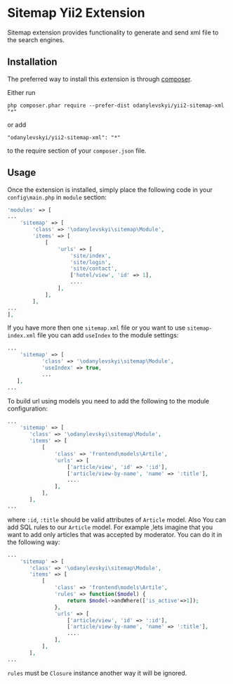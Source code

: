 Sitemap Yii2 Extension
======================
Sitemap extension provides functionality to generate and send xml file to the search engines.

Installation
------------

The preferred way to install this extension is through [composer](http://getcomposer.org/download/).

Either run

```
php composer.phar require --prefer-dist odanylevskyi/yii2-sitemap-xml "*"
```

or add

```
"odanylevskyi/yii2-sitemap-xml": "*"
```

to the require section of your `composer.json` file.


Usage
-----

Once the extension is installed, simply place the following code in your `config\main.php` in `module` section:

```php
'modules' => [
...
    'sitemap' => [
        'class' => '\odanylevskyi\sitemap\Module',
        'items' => [
            [
                'urls' => [
                    'site/index',
                    'site/login',
                    'site/contact',
                    ['hotel/view', 'id' => 1],
                    ....
                ],
            ],
        ],
...
],
```

If you have more then one `sitemap.xml` file or you want to use `sitemap-index.xml` file you can add `useIndex` to the module settings: 
```php
...
    'sitemap' => [
           'class' => '\odanylevskyi\sitemap\Module',
           'useIndex' => true,
           ...
   ],
...
```

To build url using models you need to add the following to the module configuration: 
 ```php
 ...
     'sitemap' => [
        'class' => '\odanylevskyi\sitemap\Module',
        'items' => [
            [
                'class' => 'frontend\models\Artile',
                'urls' => [
                    ['article/view', 'id' => ':id'],
                    ['article/view-by-name', 'name' => ':title'],
                    ....
                ],
            ],
        ],
 ...
 ```
 where `:id`, `:title` should be valid attributes of `Article` model.
 Also You can add SQL rules to our `Article` model. For example ,lets imagine that you want to add only articles that was accepted by moderator. You can do it in the following way: 
 ```php
 ...
     'sitemap' => [
        'class' => '\odanylevskyi\sitemap\Module',
        'items' => [
            [
                'class' => 'frontend\models\Artile', 
                'rules' => function($model) {
                    return $model->andWhere(['is_active'=>1]);
                },
                'urls' => [
                    ['article/view', 'id' => ':id'],
                    ['article/view-by-name', 'name' => ':title'],
                    ....
                ],
            ],
        ],
 ...
 ``` 
`rules` must be `Closure` instance another way it will be ignored. 